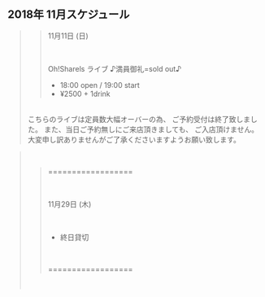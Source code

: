 ## 2018年 11月スケジュール

>> 11月11日 (日)
>> 
>> <br/>
>> 
>> Oh!Sharels ライブ   ♪満員御礼=sold out♪
>>               
>> - 18:00 open / 19:00 start
>> - ¥2500 + 1drink
>
> <br/>
>  こちらのライブは定員数大幅オーバーの為、
>  ご予約受付は終了致しました。
>  また、当日ご予約無しにご来店頂きましても、
>  ご入店頂けません。
>  大変申し訳ありませんがご了承くださいますようお願い致します。

>  
> <br/>
>
>> ==================
>> 
>> <br/>
>> 
>> 11月29日 (木)
>> 
>> <br/>
>> 
>> - 終日貸切
>> 
>> <br/>
>> 
>> ==================
>
> <br/>
